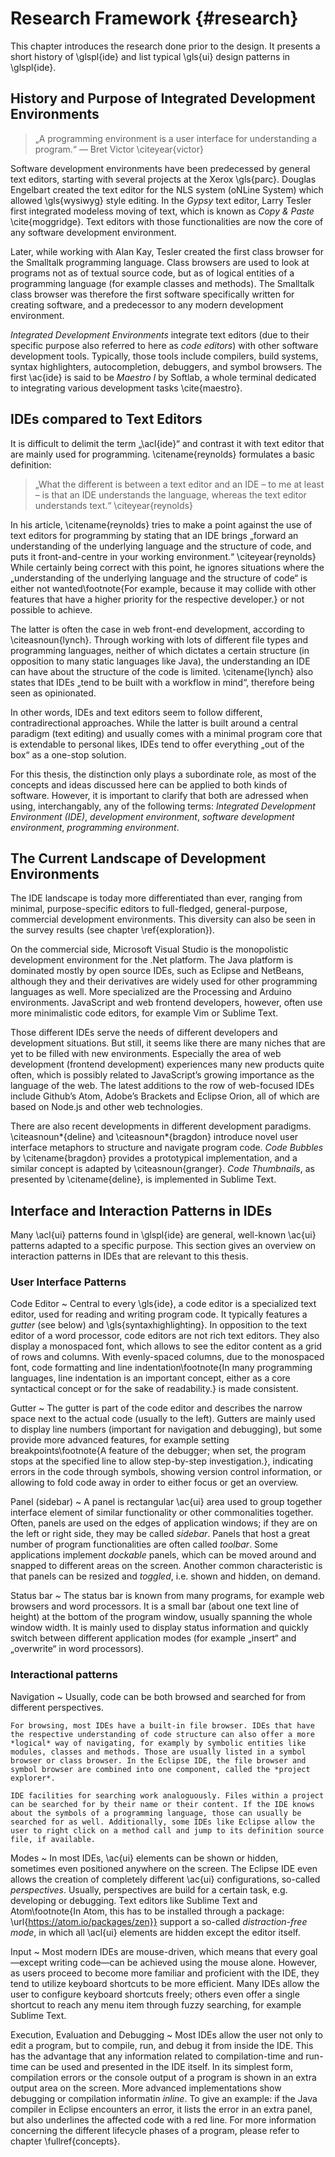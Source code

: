 # Research Framework {#research}

This chapter introduces the research done prior to the design. It presents a short history of \glspl{ide} and list typical \gls{ui} design patterns in \glspl{ide}.

## History and Purpose of Integrated Development Environments

> „A programming environment is a user interface for understanding a program.“ — Bret Victor \citeyear{victor}

Software development environments have been predecessed by general text editors, starting with several projects at the Xerox \gls{parc}. Douglas Engelbart created the text editor for the NLS system (oNLine System) which allowed \gls{wysiwyg} style editing. In the *Gypsy* text editor, Larry Tesler first integrated modeless moving of text, which is known as *Copy & Paste* \cite{moggridge}. Text editors with those functionalities are now the core of any software development environment.

Later, while working with Alan Kay, Tesler created the first class browser for the Smalltalk programming language. Class browsers are used to look at programs not as of textual source code, but as of logical entities of a programming language (for example classes and methods). The Smalltalk class browser was therefore the first software specifically written for creating software, and a predecessor to any modern development environment.

*Integrated Development Environments* integrate text editors (due to their specific purpose also referred to here as *code editors*) with other software development tools. Typically, those tools include compilers, build systems, syntax highlighters, autocompletion, debuggers, and symbol browsers. The first \ac{ide} is said to be *Maestro I* by Softlab, a whole terminal dedicated to integrating various development tasks \cite{maestro}.

## IDEs compared to Text Editors

It is difficult to delimit the term „\acl{ide}“ and contrast it with text editor that are mainly used for programming. \citename{reynolds} formulates a basic definition:

> „What the different is between a text editor and an IDE – to me at least – is that an IDE understands the language, whereas the text editor understands text.“ \citeyear{reynolds}

In his article, \citename{reynolds} tries to make a point against the use of text editors for programming by stating that an IDE brings „forward an understanding of the underlying language and the structure of code, and puts it front-and-centre in your working environment.“ \citeyear{reynolds} While certainly being correct with this point, he ignores situations where the „understanding of the underlying language and the structure of code“ is either not wanted\footnote{For example, because it may collide with other features that have a higher priority for the respective developer.} or not possible to achieve.

The latter is often the case in web front-end development, according to \citeasnoun{lynch}. Through working with lots of different file types and programming languages, neither of which dictates a certain structure (in opposition to many static languages like Java), the understanding an IDE can have about the structure of the code is limited. \citename{lynch} also states that IDEs „tend to be built with a workflow in mind“, therefore being seen as opinionated.

In other words, IDEs and text editors seem to follow different, contradirectional approaches. While the latter is built around a central paradigm (text editing) and usually comes with a minimal program core that is extendable to personal likes, IDEs tend to offer everything „out of the box“ as a one-stop solution.

For this thesis, the distinction only plays a subordinate role, as most of the concepts and ideas discussed here can be applied to both kinds of software. However, it is important to clarify that both are adressed when using, interchangably, any of the following terms: *Integrated Development Environment (IDE)*, *development environment*, *software development environment*, *programming environment*.

## The Current Landscape of Development Environments

The IDE landscape is today more differentiated than ever, ranging from minimal, purpose-specific editors to full-fledged, general-purpose, commercial development environments. This diversity can also be seen in the survey results (see chapter \ref{exploration}).

On the commercial side, Microsoft Visual Studio is the monopolistic development environment for the .Net platform. The Java platform is dominated mostly by open source IDEs, such as Eclipse and NetBeans, although they and their derivatives are widely used for other programming languages as well. More specialized are the Processing and Arduino environments. JavaScript and web frontend developers, however, often use more minimalistic code editors, for example Vim or Sublime Text.

 Those different IDEs serve the needs of different developers and development situations. But still, it seems like there are many niches that are yet to be filled with new environments. Especially the area of web development (frontend development) experiences many new products quite often, which is possibly related to JavaScript’s growing importance as the language of the web. The latest additions to the row of web-focused IDEs include Github’s Atom, Adobe’s Brackets and Eclipse Orion, all of which are based on Node.js and other web technologies.

There are also recent developments in different development paradigms. \citeasnoun*{deline} and \citeasnoun*{bragdon} introduce novel user interface metaphors to structure and navigate program code. *Code Bubbles* by \citename{bragdon} provides a prototypical implementation, and a similar concept is adapted by \citeasnoun{granger}. *Code Thumbnails*, as presented by \citename{deline}, is implemented in Sublime Text.

## Interface and Interaction Patterns in IDEs

Many \acl{ui} patterns found in \glspl{ide} are general, well-known \ac{ui} patterns adapted to a specific purpose. This section gives an overview on interaction patterns in IDEs that are relevant to this thesis.

### User Interface Patterns

Code Editor
  ~ Central to every \gls{ide}, a code editor is a specialized text editor, used for reading and writing program code. It typically features a *gutter* (see below) and \gls{syntaxhighlighting}. In opposition to the text editor of a word processor, code editors are not rich text editors. They also display a monospaced font, which allows to see the editor content as a grid of rows and columns. With evenly-spaced columns, due to the monospaced font, code formatting and line indentation\footnote{In many programming languages, line indentation is an important concept, either as a core syntactical concept or for the sake of readability.} is made consistent.

Gutter
  ~ The gutter is part of the code editor and describes the narrow space next to the actual code (usually to the left). Gutters are mainly used to display line numbers (important for navigation and debugging), but some provide more advanced features, for example setting breakpoints\footnote{A feature of the debugger; when set, the program stops at the specified line to allow step-by-step investigation.}, indicating errors in the code through symbols, showing version control information, or allowing to fold code away in order to either focus or get an overview.

Panel (sidebar)
  ~ A panel is rectangular \ac{ui} area used to group together interface element of similar functionality or other commonalities together. Often, panels are used on the edges of application windows; if they are on the left or right side, they may be called *sidebar*. Panels that host a great number of program functionalities are often called *toolbar*. Some applications implement *dockable* panels, which can be moved around and snapped to different areas on the screen. Another common characteristic is that panels can be resized and *toggled*, i.e. shown and hidden, on demand.

Status bar
  ~ The status bar is known from many programs, for example web browsers and word processors. It is a small bar (about one text line of height) at the bottom of the program window, usually spanning the whole window width. It is mainly used to display status information and quickly switch between different application modes (for example „insert“ and „overwrite“ in word processors).

### Interactional patterns

Navigation
  ~ Usually, code can be both browsed and searched for from different perspectives.

    For browsing, most IDEs have a built-in file browser. IDEs that have the respective understanding of code structure can also offer a more *logical* way of navigating, for examply by symbolic entities like modules, classes and methods. Those are usually listed in a symbol browser or class browser. In the Eclipse IDE, the file browser and symbol browser are combined into one component, called the *project explorer*.

    IDE facilities for searching work analoguously. Files within a project can be searched for by their name or their content. If the IDE knows about the symbols of a programming language, those can usually be searched for as well. Additionally, some IDEs like Eclipse allow the user to right click on a method call and jump to its definition source file, if available.

Modes
  ~ In most IDEs, \ac{ui} elements can be shown or hidden, sometimes even positioned anywhere on the screen. The Eclipse IDE even allows the creation of completely different  \ac{ui} configurations, so-called *perspectives*. Usually, perspectives are build for a certain task, e.g. developing or debugging. Text editors like Sublime Text and Atom\footnote{In Atom, this has to be installed through a package: \url{https://atom.io/packages/zen}} support a so-called *distraction-free mode*, in which all \acl{ui} elements are hidden except the editor itself.

Input
  ~ Most modern IDEs are mouse-driven, which means that every goal—except writing code—can be achieved using the mouse alone. However, as users proceed to become more familiar and proficient with the IDE, they tend to utilize keyboard shortcuts to be more efficient. Many IDEs allow the user to configure keyboard shortcuts freely; others even offer a single shortcut to reach any menu item through fuzzy searching, for example Sublime Text.

Execution, Evaluation and Debugging
  ~ Most IDEs allow the user not only to edit a program, but to compile, run, and debug it from inside the IDE. This has the advantage that any information related to compilation-time and run-time can be used and presented in the IDE itself. In its simplest form, compilation errors or the console output of a program is shown in an extra output area on the screen. More advanced implementations show debugging or compilation informatin *inline*. To give an example: if the Java compiler in Eclipse encounters an error, it lists the error in an extra panel, but also underlines the affected code with a red line. For more information concerning the different lifecycle phases of a program, please refer to chapter \fullref{concepts}.